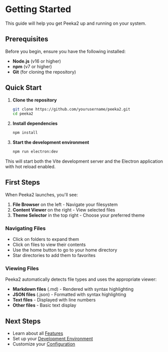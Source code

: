 # Getting Started

This guide will help you get Peeka2 up and running on your system.

## Prerequisites

Before you begin, ensure you have the following installed:

- **Node.js** (v16 or higher)
- **npm** (v7 or higher)
- **Git** (for cloning the repository)

## Quick Start

1. **Clone the repository**

   ```bash
   git clone https://github.com/yourusername/peeka2.git
   cd peeka2
   ```

2. **Install dependencies**

   ```bash
   npm install
   ```

3. **Start the development environment**
   ```bash
   npm run electron:dev
   ```

This will start both the Vite development server and the Electron application with hot reload enabled.

## First Steps

When Peeka2 launches, you'll see:

1. **File Browser** on the left - Navigate your filesystem
2. **Content Viewer** on the right - View selected files
3. **Theme Selector** in the top right - Choose your preferred theme

### Navigating Files

- Click on folders to expand them
- Click on files to view their contents
- Use the home button to go to your home directory
- Star directories to add them to favorites

### Viewing Files

Peeka2 automatically detects file types and uses the appropriate viewer:

- **Markdown files** (.md) - Rendered with syntax highlighting
- **JSON files** (.json) - Formatted with syntax highlighting
- **Text files** - Displayed with line numbers
- **Other files** - Basic text display

## Next Steps

- Learn about all [Features](./features.md)
- Set up your [Development Environment](./development-setup.md)
- Customize your [Configuration](./configuration.md)
